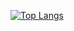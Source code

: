 [![Top Langs](https://github-readme-stats.vercel.app/api/top-langs/?username=shawntoffel&hide=objective-c&langs_count=100&layout=compact&hide_title=true)](https://github.com/anuraghazra/github-readme-stats)
